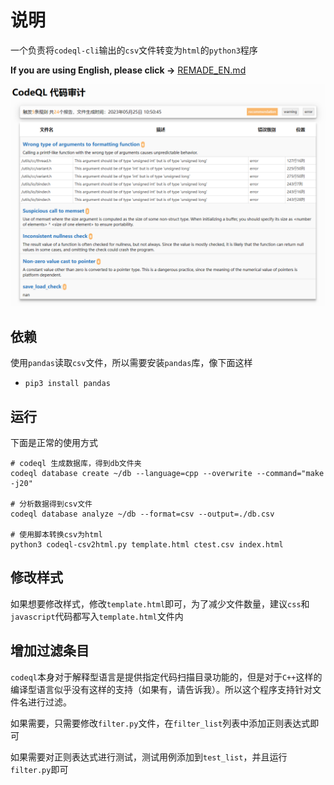 # 说明

一个负责将`codeql-cli`输出的`csv`文件转变为`html`的`python3`程序

**If you are using English, please click ->** [REMADE_EN.md](docs/README_EN.md)

![image-20230525112327871](docs/img/image-20230525112327871.png)

## 依赖

使用`pandas`读取`csv`文件，所以需要安装`pandas`库，像下面这样

+ `pip3 install pandas`

## 运行

下面是正常的使用方式

```shell
# codeql 生成数据库，得到db文件夹
codeql database create ~/db --language=cpp --overwrite --command="make -j20"

# 分析数据得到csv文件
codeql database analyze ~/db --format=csv --output=./db.csv

# 使用脚本转换csv为html
python3 codeql-csv2html.py template.html ctest.csv index.html
```

## 修改样式

如果想要修改样式，修改`template.html`即可，为了减少文件数量，建议`css`和`javascript`代码都写入`template.html`文件内

## 增加过滤条目

`codeql`本身对于解释型语言是提供指定代码扫描目录功能的，但是对于`C++`这样的编译型语言似乎没有这样的支持（如果有，请告诉我）。所以这个程序支持针对文件名进行过滤。

如果需要，只需要修改`filter.py`文件，在`filter_list`列表中添加正则表达式即可

如果需要对正则表达式进行测试，测试用例添加到`test_list`，并且运行`filter.py`即可


